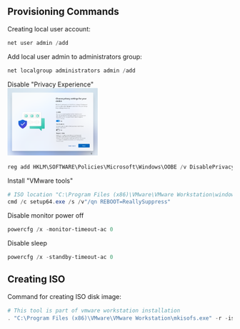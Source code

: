 ## Provisioning Commands
Creating local user account:
```powershell
net user admin /add
```
Add local user admin to administrators group:
```powershell
net localgroup administrators admin /add
```
Disable "Privacy Experience" <br />
<img src="img/privacySettings.png" width=40% height=40%>
```powershell
reg add HKLM\SOFTWARE\Policies\Microsoft\Windows\OOBE /v DisablePrivacyExperience /t REG_DWORD /d 1
```
Install "VMware tools"
```powershell
# ISO location "C:\Program Files (x86)\VMware\VMware Workstation\windows.iso"
cmd /c setup64.exe /s /v"/qn REBOOT=ReallySuppress"
```
Disable monitor power off
```powershell
powercfg /x -monitor-timeout-ac 0
```
Disable sleep
```powershell
powercfg /x -standby-timeout-ac 0
```
## Creating ISO
Command for creating ISO disk image:
```powershell
# This tool is part of vmware workstation installation
. "C:\Program Files (x86)\VMware\VMware Workstation\mkisofs.exe" -r -iso-level 4 -output "C:\DESTINATION\Windows10_autounatted.iso" "C:\SOURCE"
```

